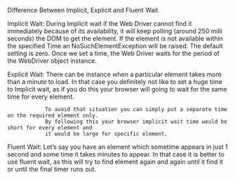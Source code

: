 Difference Between Implicit, Explicit and Fluent Wait

Implicit Wait: During Implicit wait if the Web Driver cannot find it immediately because of its availability, 
               it will keep polling (around 250 milli seconds) the DOM to get the element. If the element is 
               not available within the specified Time an NoSuchElementException will be raised. The default 
               setting is zero. Once we set a time, the Web Driver waits for the period of the WebDriver object instance.

Explicit Wait: There can be instance when a particular element takes more than a minute to load. In that case you
               definitely not like to set a huge time to Implicit wait, as if you do this your browser will going 
               to wait for the same time for every element.

				To avoid that situation you can simply put a separate time on the required element only. 
				By following this your browser implicit wait time would be short for every element and 
				it would be large for specific element.

Fluent Wait: Let’s say you have an element which sometime appears in just 1 second and some time it takes 
			  minutes to appear. In that case it is better to use fluent wait, as this will try to find element 
			  again and again until it find it or until the final timer runs out.